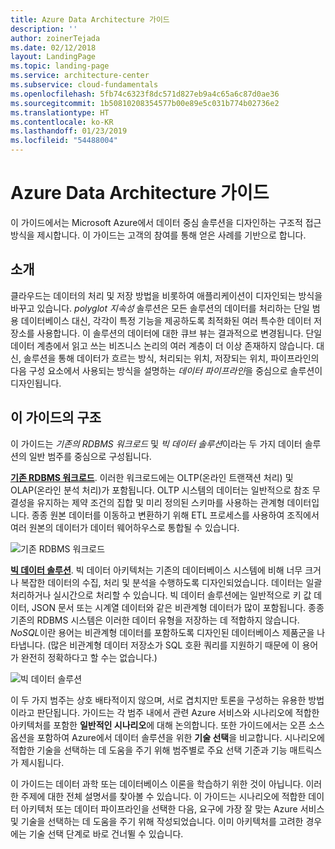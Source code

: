 ```yaml
---
title: Azure Data Architecture 가이드
description: ''
author: zoinerTejada
ms.date: 02/12/2018
layout: LandingPage
ms.topic: landing-page
ms.service: architecture-center
ms.subservice: cloud-fundamentals
ms.openlocfilehash: 5fb74c6323f8dc571d827eb9a4c65a6c87d0ae36
ms.sourcegitcommit: 1b50810208354577b00e89e5c031b774b02736e2
ms.translationtype: HT
ms.contentlocale: ko-KR
ms.lasthandoff: 01/23/2019
ms.locfileid: "54488004"
---
```

# <a name="azure-data-architecture-guide"></a>Azure Data Architecture 가이드

이 가이드에서는 Microsoft Azure에서 데이터 중심 솔루션을 디자인하는 구조적 접근 방식을 제시합니다. 이 가이드는 고객의 참여를 통해 얻은 사례를 기반으로 합니다.

## <a name="introduction"></a>소개

클라우드는 데이터의 처리 및 저장 방법을 비롯하여 애플리케이션이 디자인되는 방식을 바꾸고 있습니다. _polyglot 지속성_ 솔루션은 모든 솔루션의 데이터를 처리하는 단일 범용 데이터베이스 대신, 각각이 특정 기능을 제공하도록 최적화된 여러 특수한 데이터 저장소를 사용합니다. 이 솔루션의 데이터에 대한 큐브 뷰는 결과적으로 변경됩니다. 단일 데이터 계층에서 읽고 쓰는 비즈니스 논리의 여러 계층이 더 이상 존재하지 않습니다. 대신, 솔루션을 통해 데이터가 흐르는 방식, 처리되는 위치, 저장되는 위치, 파이프라인의 다음 구성 요소에서 사용되는 방식을 설명하는 *데이터 파이프라인*을 중심으로 솔루션이 디자인됩니다.

## <a name="how-this-guide-is-structured"></a>이 가이드의 구조

이 가이드는 *기존의 RDBMS 워크로드* 및 *빅 데이터 솔루션*이라는 두 가지 데이터 솔루션의 일반 범주를 중심으로 구성됩니다.

**[기존 RDBMS 워크로드](./relational-data/index.md)**. 이러한 워크로드에는 OLTP(온라인 트랜잭션 처리) 및 OLAP(온라인 분석 처리)가 포함됩니다. OLTP 시스템의 데이터는 일반적으로 참조 무결성을 유지하는 제약 조건의 집합 및 미리 정의된 스키마를 사용하는 관계형 데이터입니다. 종종 원본 데이터를 이동하고 변환하기 위해 ETL 프로세스를 사용하여 조직에서 여러 원본의 데이터가 데이터 웨어하우스로 통합될 수 있습니다.

![기존 RDBMS 워크로드](./images/guide-rdbms.svg)

**[빅 데이터 솔루션](./big-data/index.md)**. 빅 데이터 아키텍처는 기존의 데이터베이스 시스템에 비해 너무 크거나 복잡한 데이터의 수집, 처리 및 분석을 수행하도록 디자인되었습니다. 데이터는 일괄 처리하거나 실시간으로 처리할 수 있습니다. 빅 데이터 솔루션에는 일반적으로 키 값 데이터, JSON 문서 또는 시계열 데이터와 같은 비관계형 데이터가 많이 포함됩니다. 종종 기존의 RDBMS 시스템은 이러한 데이터 유형을 저장하는 데 적합하지 않습니다. *NoSQL*이란 용어는 비관계형 데이터를 포함하도록 디자인된 데이터베이스 제품군을 나타냅니다. (많은 비관계형 데이터 저장소가 SQL 호환 쿼리를 지원하기 때문에 이 용어가 완전히 정확하다고 할 수는 없습니다.)

![빅 데이터 솔루션](./images/guide-big-data.svg)

이 두 가지 범주는 상호 배타적이지 않으며, 서로 겹치지만 토론을 구성하는 유용한 방법이라고 판단됩니다. 가이드는 각 범주 내에서 관련 Azure 서비스와 시나리오에 적합한 아키텍처를 포함한 **일반적인 시나리오**에 대해 논의합니다. 또한 가이드에서는 오픈 소스 옵션을 포함하여 Azure에서 데이터 솔루션을 위한 **기술 선택**을 비교합니다. 시나리오에 적합한 기술을 선택하는 데 도움을 주기 위해 범주별로 주요 선택 기준과 기능 매트릭스가 제시됩니다.

이 가이드는 데이터 과학 또는 데이터베이스 이론을 학습하기 위한 것이 아닙니다. 이러한 주제에 대한 전체 설명서를 찾아볼 수 있습니다. 이 가이드는 시나리오에 적합한 데이터 아키텍처 또는 데이터 파이프라인을 선택한 다음, 요구에 가장 잘 맞는 Azure 서비스 및 기술을 선택하는 데 도움을 주기 위해 작성되었습니다. 이미 아키텍처를 고려한 경우에는 기술 선택 단계로 바로 건너뛸 수 있습니다.
